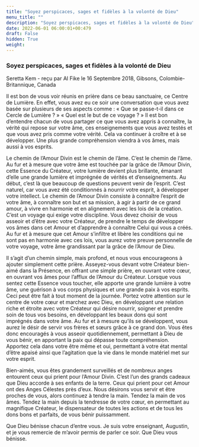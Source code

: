 ```yaml
---
title: "Soyez perspicaces, sages et fidèles à la volonté de Dieu"
menu_title: ""
description: "Soyez perspicaces, sages et fidèles à la volonté de Dieu"
date: 2022-06-01 06:00:01+00:479
draft: False
hidden: True
weight:
---
```

### Soyez perspicaces, sages et fidèles à la volonté de Dieu

Seretta Kem - reçu par Al Fike le 16 Septembre 2018, Gibsons, Colombie-Britannique, Canada

Il est bon de vous voir réunis en prière dans ce beau sanctuaire, ce Centre de Lumière. En effet, vous avez eu ce soir une conversation que vous avez basée sur plusieurs de ses aspects comme : « Que se passe-t-il dans ce Cercle de Lumière ? » « Quel est le but de ce voyage ? » Il est bon d’entendre chacun de vous partager ce que vous avez appris à connaître, la vérité qui repose sur votre âme, ces enseignements que vous avez testés et que vous avez pris comme votre vérité. Cela va continuer à croître et à se développer. Une plus grande compréhension viendra à vos âmes, mais aussi à vos esprits.

Le chemin de l’Amour Divin est le chemin de l’âme. C’est le chemin de l’âme. Au fur et à mesure que votre âme est touchée par la grâce de l’Amour Divin, cette Essence du Créateur, votre lumière devient plus brillante, émanant d’elle une grande lumière et imprégnée de vérités et d’enseignements. Au début, c’est là que beaucoup de questions peuvent venir de l’esprit. C’est naturel, car vous avez été conditionnés à nourrir votre esprit, à développer votre intellect. Le chemin de l’Amour Divin consiste à connaître l’esprit de votre âme, à connaître son but et sa mission, à agir à partir de ce grand amour, à vivre en harmonie et en alignement avec les lois de la création. C’est un voyage qui exige votre discipline. Vous devez choisir de vous asseoir et d’être avec votre Créateur, de prendre le temps de développer vos âmes dans cet Amour et d’apprendre à connaître Celui qui vous a créés. Au fur et à mesure que cet Amour s’infiltre et libère les conditions qui ne sont pas en harmonie avec ces lois, vous aurez votre preuve personnelle de votre voyage, votre âme grandissant par la grâce de l’Amour de Dieu.

Il s’agit d’un chemin simple, mais profond, et nous vous encourageons à ajouter simplement cette prière. Asseyez-vous devant votre Créateur bien-aimé dans la Présence, en offrant une simple prière, en ouvrant votre cœur, en ouvrant vos âmes pour l’afflux de l’Amour du Créateur. Lorsque vous sentez cette Essence vous toucher, elle apporte une grande lumière à votre âme, une guérison à vos corps physiques et une grande paix à vos esprits. Ceci peut être fait à tout moment de la journée. Portez votre attention sur le centre de votre cœur et marchez avec Dieu, en développant une relation riche et étroite avec votre Créateur qui désire nourrir, soigner et prendre soin de tous vos besoins, en développant les beaux dons qui sont imprégnés dans votre âme. Au fur et à mesure qu’ils se développent, vous aurez le désir de servir vos frères et sœurs grâce à ce grand don. Vous êtes donc encouragés à vous asseoir quotidiennement, permettant à Dieu de vous bénir, en apportant la paix qui dépasse toute compréhension. Apportez cela dans votre être même et oui, permettant à votre état mental d’être apaisé ainsi que l’agitation que la vie dans le monde matériel met sur votre esprit.

Bien-aimés, vous êtes grandement surveillés et de nombreux anges entourent ceux qui prient pour l’Amour Divin. C’est l’un des grands cadeaux que Dieu accorde à ses enfants de la terre. Ceux qui prient pour cet Amour ont des Anges Célestes près d’eux. Nous désirons vous servir et être proches de vous, alors continuez à tendre la main. Tendez la main de vos âmes. Tendez la main depuis la tendresse de votre cœur, en permettant au magnifique Créateur, le dispensateur de toutes les actions et de tous les dons bons et parfaits, de vous bénir puissamment.

Que Dieu bénisse chacun d’entre vous. Je suis votre enseignant, Augustin, et je vous remercie de m’avoir permis de parler ce soir. Que Dieu vous bénisse.



